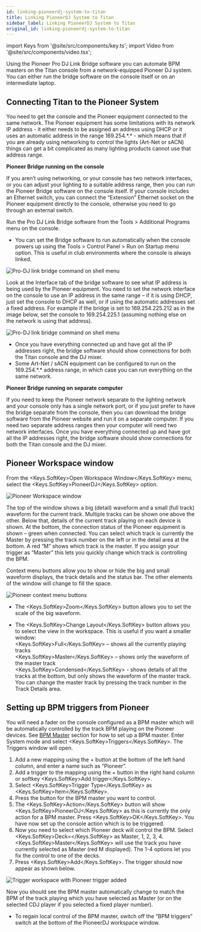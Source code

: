 ```yaml
---
id: linking-pioneerdj-system-to-titan
title: Linking PioneerDJ System to Titan
sidebar_label: Linking PioneerDJ System to Titan
original_id: linking-pioneerdj-system-to-titan
---
```


import Keys from '@site/src/components/key.ts';
import Video from '@site/src/components/video.tsx';

Using the Pioneer Pro DJ Link Bridge software you can automate BPM masters on the Titan console from a network-equipped Pioneer DJ system. You can either run the bridge software on the console itself or on an intermediate laptop.

[](https://youtu.be/vwr1DBJjBbw "PioneerDJ Integration")

Connecting Titan to the Pioneer System
--------------------------------------

You need to get the console and the Pioneer equipment connected to the same network. The Pioneer equipment has some limitations with its network IP address - it either needs to be assigned an address using DHCP or it uses an automatic address in the range 169.254.\*.\* - which means that if you are already using networking to control the lights (Art-Net or sACN) things can get a bit complicated as many lighting products cannot use that address range.

<strong>Pioneer Bridge running on the console</strong>

If you aren’t using networking, or your console has two network interfaces, or you can adjust your lighting to a suitable address range, then you can run the Pioneer Bridge software on the console itself. If your console includes an Ethernet switch, you can connect the “Extension” Ethernet socket on the Pioneer equipment directly to the console, otherwise you need to go through an external switch.

Run the Pro DJ Link Bridge software from the Tools \> Additional Programs menu on the console.

- You can set the Bridge software to run automatically when the console powers up using the Tools \> Control Panel \> Run on Startup menu option. This is useful in club environments where the console is always linked.

![Pro-DJ link bridge command on shell menu](/docs/images/Pro-DJ-link-bridge-command-on-shell-menu-2.png)

Look at the Interface tab of the bridge software to see what IP address is being used by the Pioneer equipment. You need to set the network interface on the console to use an IP address in the same range – if it is using DHCP, just set the console to DHCP as well, or if using the automatic addresses set a fixed address. For example if the bridge is set to 169.254.225.212 as in the image below, set the console to 169.254.225.1 (assuming nothing else on the network is using that address).

![Pro-DJ link bridge command on shell menu](/docs/images/Pro-DJ-link-bridge-command-on-shell-menu.png)

- Once you have everything connected up and have got all the IP addresses right, the bridge software should show connections for both the Titan console and the DJ mixer.
- Some Art-Net / sACN equipment can be configured to run on the 169.254.\*.\* address range, in which case you can run everything on the same network.

<strong>Pioneer Bridge running on separate computer</strong>

If you need to keep the Pioneer network separate to the lighting network and your console only has a single network port, or if you just prefer to have the bridge separate from the console, then you can download the bridge software from the Pioneer website and run it on a separate computer.
If you need two separate address ranges then your computer will need two network interfaces.
Once you have everything connected up and have got all the IP addresses right, the bridge software should show connections for both the Titan console and the DJ mixer.

Pioneer Workspace window
------------------------

From the <Keys.SoftKey>Open Workspace Window</Keys.SoftKey> menu, select the <Keys.SoftKey>PioneerDJ</Keys.SoftKey> option.

![Pioneer Workspace window](/docs/images/Pioneer-Workspace-window.png)

The top of the window shows a big (detail) waveform and a small (full track) waveform for the current track. Multiple tracks can be shown one above the other.
Below that, details of the current track playing on each device is shown.
At the bottom, the connection status of the Pioneer equipment is shown – green when connected.
You can select which track is currently the Master by pressing the track number on the left or in the detail area at the bottom. A red “M” shows which track is the master. If you assign your trigger as “Master” this lets you quickly change which track is controlling the BPM.

Context menu buttons allow you to show or hide the big and small waveform displays, the track details and the status bar. The other elements of the window will change to fill the space.

![Pioneer context menu buttons](/docs/images/Pioneer-context-menu-buttons.png)

- The <Keys.SoftKey>Zoom</Keys.SoftKey> button allows you to set the scale of the big waveform.  

- The <Keys.SoftKey>Change Layout</Keys.SoftKey> button allows you to select the view in the workspace. This is useful if you want a smaller window:  
<Keys.SoftKey>Full</Keys.SoftKey> – shows all the currently playing tracks  
<Keys.SoftKey>Master</Keys.SoftKey> – shows only the waveform of the master track  
<Keys.SoftKey>Condensed</Keys.SoftKey> -  shows details of all the tracks at the bottom, but only shows the waveform of the master track. You can change the master track by pressing the track number in the Track Details area.  

Setting up BPM triggers from Pioneer
------------------------------------

You will need a fader on the console configured as a BPM master which will be automatically controlled by the track BPM playing on the Pioneer devices. See [BPM Master](../running-the-show/playback-controls.md#bpm-master-options) section for how to set up a BPM master.
Enter System mode and select <Keys.SoftKey>Triggers</Keys.SoftKey>. The Triggers window will open.
1. Add a new mapping using the + button at the bottom of the left hand column, and enter a name such as “Pioneer”.
2. Add a trigger to the mapping using the + button in the right hand column or softkey <Keys.SoftKey>Add trigger</Keys.SoftKey>.
3. Select <Keys.SoftKey>Trigger Type</Keys.SoftKey> as <Keys.SoftKey>Item</Keys.SoftKey>.
4. Press the button for the BPM master you want to control.
5. The <Keys.SoftKey>Action</Keys.SoftKey> button will show <Keys.SoftKey>PioneerDJ</Keys.SoftKey> as this is currently the only action for a BPM master. Press <Keys.SoftKey>OK</Keys.SoftKey>. You have now set up the console action which is to be triggered.
6. Now you need to select which Pioneer deck will control the BPM. Select <Keys.SoftKey>Deck=</Keys.SoftKey> as Master, 1, 2, 3, 4. <Keys.SoftKey>Master</Keys.SoftKey> will use the track you have currently selected as Master (red M displayed). The 1-4 options let you fix the control to one of the decks.
7. Press <Keys.SoftKey>Add</Keys.SoftKey>. The trigger should now appear as shown below.

![Trigger workspace with Pioneer trigger added](/docs/images/Trigger-workspace-with-Pioneer-trigger-added.png)

Now you should see the BPM master automatically change to match the BPM of the track playing which you have selected as Master (or on the selected CDJ player if you selected a fixed player number).

- To regain local control of the BPM master, switch off the “BPM triggers” switch at the bottom of the PioneerDJ workspace window.

